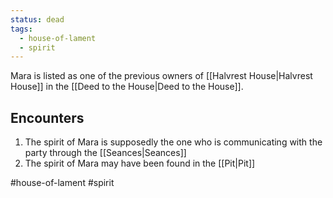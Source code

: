 ```yaml
---
status: dead
tags:
  - house-of-lament
  - spirit
---
```


Mara is listed as one of the previous owners of [[Halvrest House|Halvrest House]] in the [[Deed to the House|Deed to the House]].

## Encounters
1. The spirit of Mara is supposedly the one who is communicating with the party through the [[Seances|Seances]]
2. The spirit of Mara may have been found in the [[Pit|Pit]]

#house-of-lament #spirit